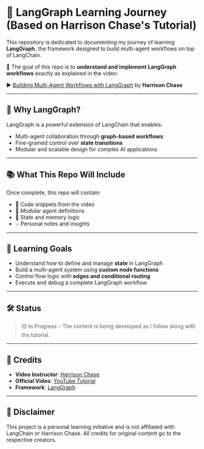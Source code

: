 # 🧠 LangGraph Learning Journey (Based on Harrison Chase's Tutorial)

This repository is dedicated to documenting my journey of learning **LangGraph**, the framework designed to build multi-agent workflows on top of LangChain.

📌 The goal of this repo is to **understand and implement LangGraph workflows** exactly as explained in the video:

▶️ [Building Multi-Agent Workflows with LangGraph](https://www.youtube.com/watch?v=Y3dbzuQBnUw&t=23s) by **Harrison Chase**

---

## 🚀 Why LangGraph?

LangGraph is a powerful extension of LangChain that enables:
- Multi-agent collaboration through **graph-based workflows**
- Fine-grained control over **state transitions**
- Modular and scalable design for complex AI applications

---

## 📚 What This Repo Will Include

Once complete, this repo will contain:
- 🔧 Code snippets from the video
- 📂 Modular agent definitions
- 🧠 State and memory logic
- 💡 Personal notes and insights

---

## 🎯 Learning Goals

- Understand how to define and manage **state** in LangGraph
- Build a multi-agent system using **custom node functions**
- Control flow logic with **edges and conditional routing**
- Execute and debug a complete LangGraph workflow

---

## 🛠️ Status

> 🟡 In Progress – The content is being developed as I follow along with the tutorial.

---

## 🙏 Credits

- **Video Instructor**: [Harrison Chase](https://www.youtube.com/@LangChainAI)
- **Official Video**: [YouTube Tutorial](https://www.youtube.com/watch?v=Y3dbzuQBnUw&t=23s)
- **Framework**: [LangGraph](https://github.com/langchain-ai/langgraph)

---

## 📌 Disclaimer

This project is a personal learning initiative and is not affiliated with LangChain or Harrison Chase. All credits for original content go to the respective creators.


